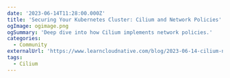 ```yaml
---
date: '2023-06-14T11:28:00.000Z'
title: 'Securing Your Kubernetes Cluster: Cilium and Network Policies'
ogImage: ogimage.png
ogSummary: 'Deep dive into how Cilium implements network policies.'
categories:
  - Community
externalUrl: 'https://www.learncloudnative.com/blog/2023-06-14-cilium-network-policy'
tags:
  - Cilium
---
```

